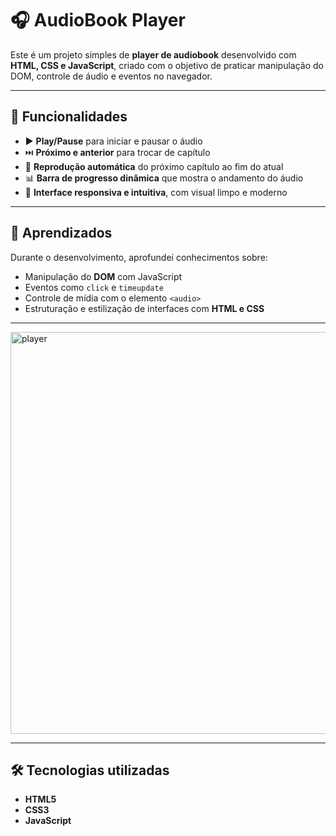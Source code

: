 # 🎧 AudioBook Player

Este é um projeto simples de **player de audiobook** desenvolvido com **HTML, CSS e JavaScript**, criado com o objetivo de praticar manipulação do DOM, controle de áudio e eventos no navegador.  

---

## 🚀 Funcionalidades

- ▶️ **Play/Pause** para iniciar e pausar o áudio  
- ⏭️ **Próximo e anterior** para trocar de capítulo  
- 🔁 **Reprodução automática** do próximo capítulo ao fim do atual  
- 📊 **Barra de progresso dinâmica** que mostra o andamento do áudio  
- 🎨 **Interface responsiva e intuitiva**, com visual limpo e moderno  

---

## 🧠 Aprendizados

Durante o desenvolvimento, aprofundei conhecimentos sobre:
- Manipulação do **DOM** com JavaScript  
- Eventos como `click` e `timeupdate`  
- Controle de mídia com o elemento `<audio>`  
- Estruturação e estilização de interfaces com **HTML e CSS**  

---

<img width="535" height="643" alt="player" src="https://github.com/user-attachments/assets/65546ce5-d977-4320-8205-b8009b7cccd9" />

---

## 🛠️ Tecnologias utilizadas

- **HTML5**
- **CSS3**
- **JavaScript**
